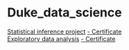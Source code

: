 # Duke_data_science
[Statistical inference project](https://htmlpreview.github.io/?https://github.com/RishikeshDhayarkar/Duke_data_science/blob/master/inferential_stats/ds_2_final_proj/stat_inf_project.html)
[- Certificate](https://github.com/RishikeshDhayarkar/Duke_data_science/blob/master/certificates/inf_stat_Coursera.pdf)
</br>
[Exploratory data analysis](https://htmlpreview.github.io/?https://github.com/RishikeshDhayarkar/Duke_data_science/blob/master/introduction_to_prob_and_data_with_R/week_5/intro_data_prob_proj.html)
[- Certificate](https://github.com/RishikeshDhayarkar/Duke_data_science/blob/master/certificates/intro_to_data_Coursera.pdf)
